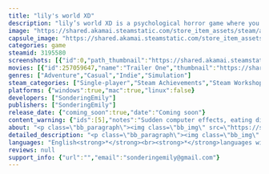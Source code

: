 ```yaml
---
title: "lily's world XD"
description: "lily’s world XD is a psychological horror game where you investigate a young girl’s computer. Channel your inner 2000s teen as you read her old conversations, customize her blog, and look through her embarrassing selfies. That is, until you find messages addressed to you..."
image: "https://shared.akamai.steamstatic.com/store_item_assets/steam/apps/3195580/header.jpg?t=1732750519"
capsule_image: "https://shared.akamai.steamstatic.com/store_item_assets/steam/apps/3195580/b8a5463439172a395e4fd88c5cfce2ce1124e6f3/capsule_231x87.jpg?t=1732750519"
categories: game
steamid: 3195580
screenshots: [{"id":0,"path_thumbnail":"https://shared.akamai.steamstatic.com/store_item_assets/steam/apps/3195580/ss_79e14b83a7428245f1cf2432f9cafc849f13deb0.600x338.jpg?t=1732750519","path_full":"https://shared.akamai.steamstatic.com/store_item_assets/steam/apps/3195580/ss_79e14b83a7428245f1cf2432f9cafc849f13deb0.1920x1080.jpg?t=1732750519"},{"id":1,"path_thumbnail":"https://shared.akamai.steamstatic.com/store_item_assets/steam/apps/3195580/ss_241f0c5cf961edeaa05aed5aed885b167eb49edd.600x338.jpg?t=1732750519","path_full":"https://shared.akamai.steamstatic.com/store_item_assets/steam/apps/3195580/ss_241f0c5cf961edeaa05aed5aed885b167eb49edd.1920x1080.jpg?t=1732750519"},{"id":2,"path_thumbnail":"https://shared.akamai.steamstatic.com/store_item_assets/steam/apps/3195580/ss_710ae5bef594fcedf7ab1090e0f71707c7087e8c.600x338.jpg?t=1732750519","path_full":"https://shared.akamai.steamstatic.com/store_item_assets/steam/apps/3195580/ss_710ae5bef594fcedf7ab1090e0f71707c7087e8c.1920x1080.jpg?t=1732750519"},{"id":3,"path_thumbnail":"https://shared.akamai.steamstatic.com/store_item_assets/steam/apps/3195580/ss_25d59d313c20788bcbb5e2d1060dc065b7dd1c01.600x338.jpg?t=1732750519","path_full":"https://shared.akamai.steamstatic.com/store_item_assets/steam/apps/3195580/ss_25d59d313c20788bcbb5e2d1060dc065b7dd1c01.1920x1080.jpg?t=1732750519"},{"id":4,"path_thumbnail":"https://shared.akamai.steamstatic.com/store_item_assets/steam/apps/3195580/ss_7ae81a93bf6c3e7bf89b5f59def89be960181fa4.600x338.jpg?t=1732750519","path_full":"https://shared.akamai.steamstatic.com/store_item_assets/steam/apps/3195580/ss_7ae81a93bf6c3e7bf89b5f59def89be960181fa4.1920x1080.jpg?t=1732750519"},{"id":5,"path_thumbnail":"https://shared.akamai.steamstatic.com/store_item_assets/steam/apps/3195580/ss_a41843a9a83d570d909c60283d2c2eb5cdc6251b.600x338.jpg?t=1732750519","path_full":"https://shared.akamai.steamstatic.com/store_item_assets/steam/apps/3195580/ss_a41843a9a83d570d909c60283d2c2eb5cdc6251b.1920x1080.jpg?t=1732750519"}]
movies: [{"id":257059647,"name":"Trailer One","thumbnail":"https://shared.akamai.steamstatic.com/store_item_assets/steam/apps/257059647/734b4f38493c0aa2bd972c6445081be6e087788e/movie_600x337.jpg?t=1728160237","webm":{"480":"http://video.akamai.steamstatic.com/store_trailers/257059647/movie480_vp9.webm?t=1728160237","max":"http://video.akamai.steamstatic.com/store_trailers/257059647/movie_max_vp9.webm?t=1728160237"},"mp4":{"480":"http://video.akamai.steamstatic.com/store_trailers/257059647/movie480.mp4?t=1728160237","max":"http://video.akamai.steamstatic.com/store_trailers/257059647/movie_max.mp4?t=1728160237"},"highlight":true}]
genres: ["Adventure","Casual","Indie","Simulation"]
steam_categories: ["Single-player","Steam Achievements","Steam Workshop"]
platforms: {"windows":true,"mac":true,"linux":false}
developers: ["SonderingEmily"]
publishers: ["SonderingEmily"]
release_date: {"coming_soon":true,"date":"Coming soon"}
content_warning: {"ids":[5],"notes":"Sudden computer effects, eating disorders, and trauma. For those streaming this game, please visit the settings upon launch."}
about: "<p class=\"bb_paragraph\"><img class=\"bb_img\" src=\"https://shared.akamai.steamstatic.com/store_item_assets/steam/apps/3195580/extras/glitchgif-ezgif.com-video-to-gif-converter.gif?t=1732750519\" /></p><p class=\"bb_paragraph\">You find the laptop of a young girl from the early 2000s. Lily is your typical teenage girl — dramatic, emotional, and has big dreams — but she's hiding a secret. Reconnect with her old friends, read through her cringey blog, and solve puzzles that unlock parts of her past.</p><p class=\"bb_paragraph\">While her computer seems ordinary at first, everything changes when someone realizes you aren't Lily...</p><p class=\"bb_paragraph\"><img class=\"bb_img\" src=\"https://shared.akamai.steamstatic.com/store_item_assets/steam/apps/3195580/extras/gifvideo3-ezgif.com-video-to-gif-converter.gif?t=1732750519\" /></p><p class=\"bb_paragraph\"></p><p class=\"bb_paragraph\"><img class=\"bb_img\" src=\"https://shared.akamai.steamstatic.com/store_item_assets/steam/apps/3195580/extras/picasion.com_jby0.gif?t=1732750519\" /></p><ul class=\"bb_ul\"><li><p class=\"bb_paragraph\">The early web is back. Relive the glory days of sparkly GIFs, AIM, and chain emails. XD</p></li><li><p class=\"bb_paragraph\">Puzzles that require you to explore Lily's world. Look through <i>everything</i>: her laptop files, social media, diary — even your own computer.</p></li><li><p class=\"bb_paragraph\">Authentic cringe. All in-game photos are taken from the developer’s (or her friends’) teenage selves.</p></li><li><p class=\"bb_paragraph\">Character-rich story about growing up as a lonely nerd</p></li></ul>"
detailed_description: "<p class=\"bb_paragraph\"><img class=\"bb_img\" src=\"https://shared.akamai.steamstatic.com/store_item_assets/steam/apps/3195580/extras/glitchgif-ezgif.com-video-to-gif-converter.gif?t=1732750519\" /></p><p class=\"bb_paragraph\">You find the laptop of a young girl from the early 2000s. Lily is your typical teenage girl — dramatic, emotional, and has big dreams — but she's hiding a secret. Reconnect with her old friends, read through her cringey blog, and solve puzzles that unlock parts of her past.</p><p class=\"bb_paragraph\">While her computer seems ordinary at first, everything changes when someone realizes you aren't Lily...</p><p class=\"bb_paragraph\"><img class=\"bb_img\" src=\"https://shared.akamai.steamstatic.com/store_item_assets/steam/apps/3195580/extras/gifvideo3-ezgif.com-video-to-gif-converter.gif?t=1732750519\" /></p><p class=\"bb_paragraph\"></p><p class=\"bb_paragraph\"><img class=\"bb_img\" src=\"https://shared.akamai.steamstatic.com/store_item_assets/steam/apps/3195580/extras/picasion.com_jby0.gif?t=1732750519\" /></p><ul class=\"bb_ul\"><li><p class=\"bb_paragraph\">The early web is back. Relive the glory days of sparkly GIFs, AIM, and chain emails. XD</p></li><li><p class=\"bb_paragraph\">Puzzles that require you to explore Lily's world. Look through <i>everything</i>: her laptop files, social media, diary — even your own computer.</p></li><li><p class=\"bb_paragraph\">Authentic cringe. All in-game photos are taken from the developer’s (or her friends’) teenage selves.</p></li><li><p class=\"bb_paragraph\">Character-rich story about growing up as a lonely nerd</p></li></ul>"
languages: "English<strong>*</strong><br><strong>*</strong>languages with full audio support"
reviews: null
support_info: {"url":"","email":"sonderingemily@gmail.com"}
---
```


